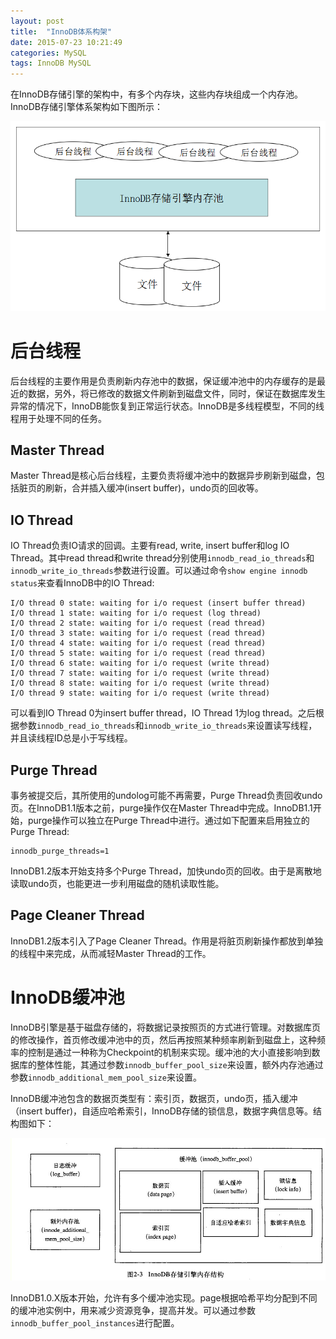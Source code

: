 ```yaml
---
layout: post
title:  "InnoDB体系构架"
date: 2015-07-23 10:21:49
categories: MySQL
tags: InnoDB MySQL
---
```


在InnoDB存储引擎的架构中，有多个内存块，这些内存块组成一个内存池。InnoDB存储引擎体系架构如下图所示：

![innodb构架](/assets/img/innodb-1.png)

# 后台线程 #

后台线程的主要作用是负责刷新内存池中的数据，保证缓冲池中的内存缓存的是最近的数据，另外，将已修改的数据文件刷新到磁盘文件，同时，保证在数据库发生异常的情况下，InnoDB能恢复到正常运行状态。InnoDB是多线程模型，不同的线程用于处理不同的任务。

## Master Thread ##

Master Thread是核心后台线程，主要负责将缓冲池中的数据异步刷新到磁盘，包括脏页的刷新，合并插入缓冲(insert buffer)，undo页的回收等。

## IO Thread ##

IO Thread负责IO请求的回调。主要有read, write, insert buffer和log IO Thread。其中read thread和write thread分别使用`innodb_read_io_threads`和`innodb_write_io_threads`参数进行设置。可以通过命令`show engine innodb status`来查看InnoDB中的IO Thread:
```
I/O thread 0 state: waiting for i/o request (insert buffer thread)
I/O thread 1 state: waiting for i/o request (log thread)
I/O thread 2 state: waiting for i/o request (read thread)
I/O thread 3 state: waiting for i/o request (read thread)
I/O thread 4 state: waiting for i/o request (read thread)
I/O thread 5 state: waiting for i/o request (read thread)
I/O thread 6 state: waiting for i/o request (write thread)
I/O thread 7 state: waiting for i/o request (write thread)
I/O thread 8 state: waiting for i/o request (write thread)
I/O thread 9 state: waiting for i/o request (write thread)
```

可以看到IO Thread 0为insert buffer thread，IO Thread 1为log thread。之后根据参数`innodb_read_io_threads`和`innodb_write_io_threads`来设置读写线程，并且读线程ID总是小于写线程。

## Purge Thread ##

事务被提交后，其所使用的undolog可能不再需要，Purge Thread负责回收undo页。在InnoDB1.1版本之前，purge操作仅在Master Thread中完成。InnoDB1.1开始，purge操作可以独立在Purge Thread中进行。通过如下配置来启用独立的Purge Thread:

```
innodb_purge_threads=1
```
InnoDB1.2版本开始支持多个Purge Thread，加快undo页的回收。由于是离散地读取undo页，也能更进一步利用磁盘的随机读取性能。

## Page Cleaner Thread ##

InnoDB1.2版本引入了Page Cleaner Thread。作用是将脏页刷新操作都放到单独的线程中来完成，从而减轻Master Thread的工作。

# InnoDB缓冲池 #

InnoDB引擎是基于磁盘存储的，将数据记录按照页的方式进行管理。对数据库页的修改操作，首页修改缓冲池中的页，然后再按照某种频率刷新到磁盘上，这种频率的控制是通过一种称为Checkpoint的机制来实现。缓冲池的大小直接影响到数据库的整体性能，其通过参数`innodb_buffer_pool_size`来设置，额外内存池通过参数`innodb_additional_mem_pool_size`来设置。

InnoDB缓冲池包含的数据页类型有：索引页，数据页，undo页，插入缓冲（insert buffer)，自适应哈希索引，InnoDB存储的锁信息，数据字典信息等。结构图如下：

![innodb构架](/assets/img/innodb-2.jpg)

InnoDB1.0.X版本开始，允许有多个缓冲池实现。page根据哈希平均分配到不同的缓冲池实例中，用来减少资源竞争，提高并发。可以通过参数`innodb_buffer_pool_instances`进行配置。

